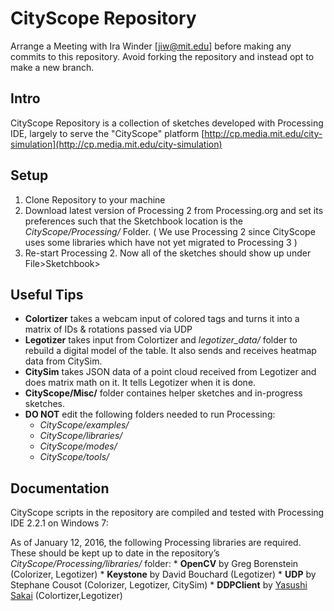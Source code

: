# CityScope Repository
Arrange a Meeting with Ira Winder [jiw@mit.edu] before making any commits to this repository.
Avoid forking the repository and instead opt to make a new branch.

## Intro
CityScope Repository is a collection of sketches developed with Processing IDE, largely to serve the "CityScope" platform
[http://cp.media.mit.edu/city-simulation](http://cp.media.mit.edu/city-simulation)

## Setup
1. Clone Repository to your machine
2. Download latest version of Processing 2 from Processing.org and set its preferences such that the Sketchbook location is the *CityScope/Processing/* Folder. ( We use Processing 2 since CityScope uses some libraries which have not yet migrated to Processing 3 )
3. Re-start Processing 2.  Now all of the sketches should show up under File>Sketchbook>

## Useful Tips
* **Colortizer** takes a webcam input of colored tags and turns it into a matrix of IDs & rotations passed via UDP
* **Legotizer** takes input from Colortizer and *legotizer_data/* folder to rebuild a digital model of the table.  It also sends and receives heatmap data from CitySim.
* **CitySim** takes JSON data of a point cloud received from Legotizer and does matrix math on it.  It tells Legotizer when it is done.
* **CityScope/Misc/** folder containes helper sketches and in-progress sketches.
* **DO NOT** edit the following folders needed to run Processing:
	* *CityScope/examples/*
	* *CityScope/libraries/*
	* *CityScope/modes/*
	* *CityScope/tools/*

## Documentation
CityScope scripts in the repository are compiled and tested with Processing IDE 2.2.1 on Windows 7:

As of January 12, 2016, the following Processing libraries are required.  These should be kept up to date in the repository’s *CityScope/Processing/libraries/* folder:
	* **OpenCV** by Greg Borenstein (Colorizer, Legotizer)
	* **Keystone** by David Bouchard (Legotizer)
	* **UDP** by Stephane Cousot (Colorizer, Legotizer, CitySim)
        * **DDPClient** by [Yasushi Sakai](https://github.com/yasushisakai/processing-ddp-client) (Colortizer,Legotizer)
